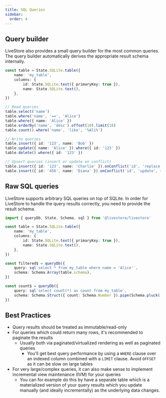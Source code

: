 ```yaml
---
title: SQL Queries
sidebar:
  order: 4
---
```


## Query builder

LiveStore also provides a small query builder for the most common queries. The query builder automatically derives the appropriate result schema internally.

```ts
const table = State.SQLite.table({
	name: 'my_table',
	columns: {
		id: State.SQLite.text({ primaryKey: true }),
		name: State.SQLite.text(),
	},
})

// Read queries
table.select('name')
table.where('name', '==', 'Alice')
table.where({ name: 'Alice' })
table.orderBy('name', 'desc').offset(10).limit(10)
table.count().where('name', 'like', '%Ali%')

// Write queries
table.insert({ id: '123', name: 'Bob' })
table.update({ name: 'Alice' }).where({ id: '123' })
table.delete().where({ id: '123' })

// Upsert queries (insert or update on conflict)
table.insert({ id: '123', name: 'Charlie' }).onConflict('id', 'replace')
table.insert({ id: '456', name: 'Diana' }).onConflict('id', 'update', { name: 'Diana Updated' })
```

## Raw SQL queries

LiveStore supports arbitrary SQL queries on top of SQLite. In order for LiveStore to handle the query results correctly, you need to provide the result schema.

```ts
import { queryDb, State, Schema, sql } from '@livestore/livestore'

const table = State.SQLite.table({
	name: 'my_table',
	columns: {
		id: State.SQLite.text({ primaryKey: true }),
		name: State.SQLite.text(),
	},
})

const filtered$ = queryDb({
	query: sql`select * from my_table where name = 'Alice'`,
	schema: Schema.Array(table.schema),
})

const count$ = queryDb({
	query: sql`select count(*) as count from my_table`,
	schema: Schema.Struct({ count: Schema.Number }).pipe(Schema.pluck('count'), Schema.Array, Schema.headOrElse()),
})
```

## Best Practices

- Query results should be treated as immutable/read-only
- For queries which could return many rows, it's recommended to paginate the results
  - Usually both via paginated/virtualized rendering as well as paginated queries
	- You'll get best query performance by using a `WHERE` clause over an indexed column combined with a `LIMIT` clause. Avoid `OFFSET` as it can be slow on large tables
- For very large/complex queries, it can also make sense to implement incremental view maintenance (IVM) for your queries
  - You can for example do this by have a separate table which is a materialized version of your query results which you update manually (and ideally incrementally) as the underlying data changes.